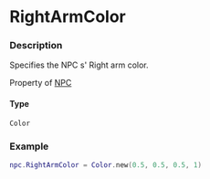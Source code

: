 # RightArmColor
### Description
Specifies the NPC s' Right arm color.

Property of [NPC](/classes/NPC/)

#### Type
`Color`

### Example
```lua
npc.RightArmColor = Color.new(0.5, 0.5, 0.5, 1)
```